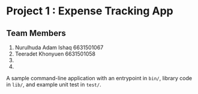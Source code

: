# Project 1 : Expense Tracking App

## Team Members
1. Nurulhuda Adam Ishaq 6631501067
2. Teeradet Khonyuen 6631501058
3. 
4. 



A sample command-line application with an entrypoint in `bin/`, library code
in `lib/`, and example unit test in `test/`.

